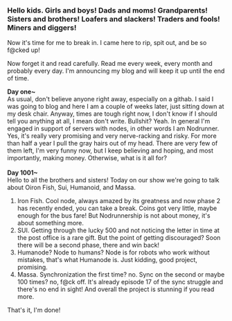 ### Hello kids. Girls and boys! Dads and moms! Grandparents! Sisters and brothers! Loafers and slackers! Traders and fools! Miners and diggers!

Now it's time for me to break in. I came here to rip, spit out, and be so f@cked up!

Now forget it and read carefully. Read me every week, every month and probably every day. I'm announcing my blog and will keep it up until the end of time.

<b>Day one~</b><br>
As usual, don't believe anyone right away, especially on a githab. I said I was going to blog and here I am a couple of weeks later, just sitting down at my desk chair.
Anyway, times are tough right now, I don't know if I should tell you anything at all, I mean don't write. Bullshit? Yeah.
In general I'm engaged in support of servers with nodes, in other words I am Nodrunner. Yes, it's really very promising and very nerve-racking and risky. For more than half a year I pull the gray hairs out of my head. There are very few of them left, I'm very funny now, but I keep believing and hoping, and most importantly, making money. Otherwise, what is it all for?
<br><br>
<b>Day 1001~</b><br>
Hello to all the brothers and sisters! Today on our show we're going to talk about Oiron Fish, Sui, Humanoid, and Massa.
1) Iron Fish. Cool node, always amazed by its greatness and now phase 2 has recently ended, you can take a break. Coins got very little, maybe enough for the bus fare! But Nodrunnership is not about money, it's about something more.
2) SUI. Getting through the lucky 500 and not noticing the letter in time at the post office is a rare gift. But the point of getting discouraged? Soon there will be a second phase, there and win back!
3) Humanode? Node to humans? Node is for robots who work without mistakes, that's what Humanode is. Just kidding, good project, promising.
4) Massa. Synchronization the first time? no. Sync on the second or maybe 100 times? no, f@ck off. It's already episode 17 of the sync struggle and there's no end in sight! And overall the project is stunning if you read more.

That's it, I'm done!
